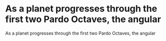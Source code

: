 # As a planet progresses through the first two Pardo Octaves, the angular

As a planet progresses through the first two Pardo Octaves, the angular